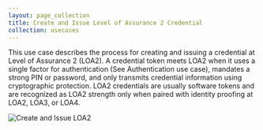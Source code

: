 ```yaml
---
layout: page_collection
title: Create and Issue Level of Assurance 2 Credential
collection: usecases
---
```

This use case describes the process for creating and issuing a credential at Level of Assurance 2 (LOA2).
A credential token meets LOA2 when it uses a single factor for authentication (See Authentication use case), mandates a strong PIN or password, and only transmits credential information using cryptographic protection.
LOA2 credentials are usually software tokens and are recognized as LOA2 strength only when paired with identity proofing at LOA2, LOA3, or LOA4.

![Create and Issue LOA2](../../img/LOA2Cred.png)

